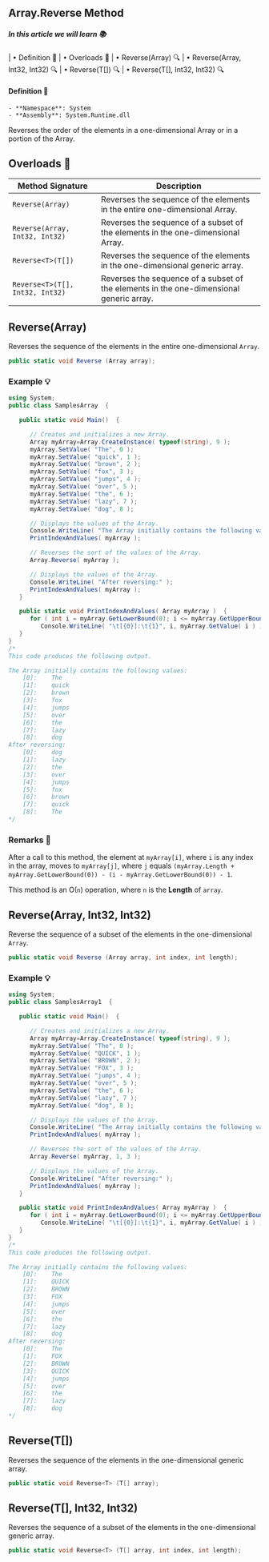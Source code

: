 ﻿## Array.Reverse Method

##### *In this article we will learn* 📚
|   • Definition 📖
|   • Overloads 🔄
|   • Reverse(Array) 🔍
|   • Reverse(Array, Int32, Int32) 🔍
|   • Reverse<T>(T[]) 🔍
|   • Reverse<T>(T[], Int32, Int32) 🔍


#### Definition 📖
	- **Namespace**: System
	- **Assembly**: System.Runtime.dll

Reverses the order of the elements in a one-dimensional Array or in a portion of the Array.



## Overloads 🔄
| Method Signature | Description |
|------------------|-------------|
| `Reverse(Array)`   | Reverses the sequence of the elements in the entire one-dimensional Array. |
| `Reverse(Array, Int32, Int32)` | Reverses the sequence of a subset of the elements in the one-dimensional Array. |
| `Reverse<T>(T[])`  | Reverses the sequence of the elements in the one-dimensional generic array. |
| `Reverse<T>(T[], Int32, Int32)` | Reverses the sequence of a subset of the elements in the one-dimensional generic array. |



## Reverse(Array)
Reverses the sequence of the elements in the entire one-dimensional `Array`.

```csharp
public static void Reverse (Array array);
```

### Example 💡
```csharp
using System;
public class SamplesArray  {

   public static void Main()  {

      // Creates and initializes a new Array.
      Array myArray=Array.CreateInstance( typeof(string), 9 );
      myArray.SetValue( "The", 0 );
      myArray.SetValue( "quick", 1 );
      myArray.SetValue( "brown", 2 );
      myArray.SetValue( "fox", 3 );
      myArray.SetValue( "jumps", 4 );
      myArray.SetValue( "over", 5 );
      myArray.SetValue( "the", 6 );
      myArray.SetValue( "lazy", 7 );
      myArray.SetValue( "dog", 8 );

      // Displays the values of the Array.
      Console.WriteLine( "The Array initially contains the following values:" );
      PrintIndexAndValues( myArray );

      // Reverses the sort of the values of the Array.
      Array.Reverse( myArray );

      // Displays the values of the Array.
      Console.WriteLine( "After reversing:" );
      PrintIndexAndValues( myArray );
   }

   public static void PrintIndexAndValues( Array myArray )  {
      for ( int i = myArray.GetLowerBound(0); i <= myArray.GetUpperBound(0); i++ )
         Console.WriteLine( "\t[{0}]:\t{1}", i, myArray.GetValue( i ) );
   }
}
/*
This code produces the following output.

The Array initially contains the following values:
    [0]:    The
    [1]:    quick
    [2]:    brown
    [3]:    fox
    [4]:    jumps
    [5]:    over
    [6]:    the
    [7]:    lazy
    [8]:    dog
After reversing:
    [0]:    dog
    [1]:    lazy
    [2]:    the
    [3]:    over
    [4]:    jumps
    [5]:    fox
    [6]:    brown
    [7]:    quick
    [8]:    The
*/
```


### Remarks 📘
After a call to this method, the element at `myArray[i]`, where `i` is any index in the array, moves to `myArray[j]`, 
where `j` equals `(myArray.Length + myArray.GetLowerBound(0)) - (i - myArray.GetLowerBound(0)) - 1`.

This method is an O(`n`) operation, where `n` is the __Length__ of `array`.




## Reverse(Array, Int32, Int32)
Reverse the sequence of a subset of the elements in the one-dimensional `Array`.

```csharp
public static void Reverse (Array array, int index, int length);
```

### Example 💡
```csharp
using System;
public class SamplesArray1  {

   public static void Main()  {

      // Creates and initializes a new Array.
      Array myArray=Array.CreateInstance( typeof(string), 9 );
      myArray.SetValue( "The", 0 );
      myArray.SetValue( "QUICK", 1 );
      myArray.SetValue( "BROWN", 2 );
      myArray.SetValue( "FOX", 3 );
      myArray.SetValue( "jumps", 4 );
      myArray.SetValue( "over", 5 );
      myArray.SetValue( "the", 6 );
      myArray.SetValue( "lazy", 7 );
      myArray.SetValue( "dog", 8 );

      // Displays the values of the Array.
      Console.WriteLine( "The Array initially contains the following values:" );
      PrintIndexAndValues( myArray );

      // Reverses the sort of the values of the Array.
      Array.Reverse( myArray, 1, 3 );

      // Displays the values of the Array.
      Console.WriteLine( "After reversing:" );
      PrintIndexAndValues( myArray );
   }

   public static void PrintIndexAndValues( Array myArray )  {
      for ( int i = myArray.GetLowerBound(0); i <= myArray.GetUpperBound(0); i++ )
         Console.WriteLine( "\t[{0}]:\t{1}", i, myArray.GetValue( i ) );
   }
}
/*
This code produces the following output.

The Array initially contains the following values:
    [0]:    The
    [1]:    QUICK
    [2]:    BROWN
    [3]:    FOX
    [4]:    jumps
    [5]:    over
    [6]:    the
    [7]:    lazy
    [8]:    dog
After reversing:
    [0]:    The
    [1]:    FOX
    [2]:    BROWN
    [3]:    QUICK
    [4]:    jumps
    [5]:    over
    [6]:    the
    [7]:    lazy
    [8]:    dog
*/
```




## Reverse<T>(T[])
Reverses the sequence of the elements in the one-dimensional generic array.

```csharp
public static void Reverse<T> (T[] array);
```




## Reverse<T>(T[], Int32, Int32)
Reverses the sequence of a subset of the elements in the one-dimensional generic array.

```csharp
public static void Reverse<T> (T[] array, int index, int length);
```